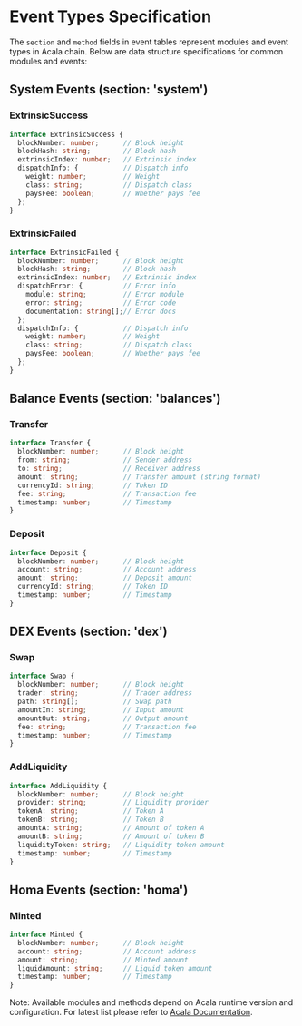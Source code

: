 # Event Types Specification

The `section` and `method` fields in event tables represent modules and event types in Acala chain. Below are data structure specifications for common modules and events:

## System Events (section: 'system')

### ExtrinsicSuccess
```typescript
interface ExtrinsicSuccess {
  blockNumber: number;      // Block height
  blockHash: string;        // Block hash
  extrinsicIndex: number;   // Extrinsic index
  dispatchInfo: {           // Dispatch info
    weight: number;         // Weight
    class: string;          // Dispatch class
    paysFee: boolean;       // Whether pays fee
  };
}
```

### ExtrinsicFailed
```typescript
interface ExtrinsicFailed {
  blockNumber: number;      // Block height
  blockHash: string;        // Block hash
  extrinsicIndex: number;   // Extrinsic index
  dispatchError: {          // Error info
    module: string;         // Error module
    error: string;          // Error code
    documentation: string[];// Error docs
  };
  dispatchInfo: {           // Dispatch info
    weight: number;         // Weight
    class: string;          // Dispatch class
    paysFee: boolean;       // Whether pays fee
  };
}
```

## Balance Events (section: 'balances')

### Transfer
```typescript
interface Transfer {
  blockNumber: number;      // Block height
  from: string;             // Sender address
  to: string;               // Receiver address
  amount: string;           // Transfer amount (string format)
  currencyId: string;       // Token ID
  fee: string;              // Transaction fee
  timestamp: number;        // Timestamp
}
```

### Deposit
```typescript
interface Deposit {
  blockNumber: number;      // Block height
  account: string;          // Account address
  amount: string;           // Deposit amount
  currencyId: string;       // Token ID
  timestamp: number;        // Timestamp
}
```

## DEX Events (section: 'dex')

### Swap
```typescript
interface Swap {
  blockNumber: number;      // Block height
  trader: string;           // Trader address
  path: string[];           // Swap path
  amountIn: string;         // Input amount
  amountOut: string;        // Output amount
  fee: string;              // Transaction fee
  timestamp: number;        // Timestamp
}
```

### AddLiquidity
```typescript
interface AddLiquidity {
  blockNumber: number;      // Block height
  provider: string;         // Liquidity provider
  tokenA: string;           // Token A
  tokenB: string;           // Token B
  amountA: string;          // Amount of token A
  amountB: string;          // Amount of token B
  liquidityToken: string;   // Liquidity token amount
  timestamp: number;        // Timestamp
}
```

## Homa Events (section: 'homa')

### Minted
```typescript
interface Minted {
  blockNumber: number;      // Block height
  account: string;          // Account address
  amount: string;           // Minted amount
  liquidAmount: string;     // Liquid token amount
  timestamp: number;        // Timestamp
}
```

Note: Available modules and methods depend on Acala runtime version and configuration. For latest list please refer to [Acala Documentation](https://wiki.acala.network/).
